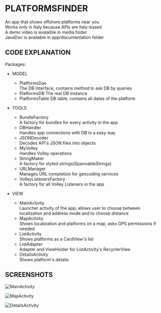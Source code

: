 # PLATFORMSFINDER

An app that shows offshore platforms near you  
Works only in Italy because APIs are Italy-based  
A demo video is avalaible in media folder  
JavaDoc is available in app/documentation folder 


## CODE EXPLANATION

Packages:  
- MODEL  
  - PlatformsDao  
  The DB Interface, contains method to ask DB by queries
  - PlatformsDB
  The real DB Instance
  - PlatformsTable
  DB table, contains all datas of the platform  


- TOOLS  
  - BundleFactory  
  A factory for bundles for every activity in the app  
  - DBHandler  
  Handles app connections with DB in a easy way  
  - JSONDecoder  
  Decodes API's JSON files into objects  
  - MyVolley  
  Handles Volley operations  
  - StringMaker  
  A factory for styled strings(SpannableStrings)  
  - URLManager  
  Manages URL completion for geocoding services  
  - VolleyListenersFactory  
  A factory for all Volley Listeners in the app  


- VIEW  
  - MainActivity  
  Launcher activity of the app, allows user to choose between localization and address mode and to choose distance  
  - MapActivity  
  Shows localization and platforms on a map, asks GPS permissions if needed  
  - ListActivity  
  Shows platforms as a CardView's list  
  - ListAdapter  
  Adapter and ViewHolder for ListActivity's RecyclerView  
  - DetailsActivity  
  Shows platform's details

## SCREENSHOTS

![MainActivity](/media/main.jpg)


![MapActivity](/media/map.jpg)


![DetailsActivity](/media/details.jpg)
